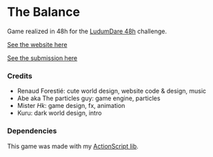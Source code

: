 # The Balance

Game realized in 48h for the [LudumDare 48h](http://ludumdare.com/) challenge.

[See the website here](http://reuno.net/balance)

[See the submission here](http://www.ludumdare.com/compo/ludum-dare-24/?action=preview&uid=4185)

### Credits

 * Renaud Forestié: cute world design, website code & design, music
 * Abe aka The particles guy: game engine, particles
 * Mister _Hk_: game design, fx, animation
 * Kuru: dark world design, intro

### Dependencies

This game was made with my [ActionScript lib](https://github.com/abe33/Abe-AS3-Lib).

